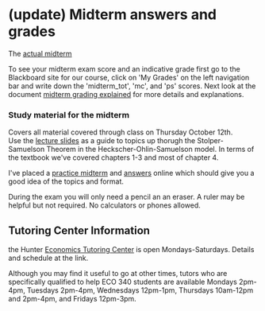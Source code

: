 <!-- 
.. title: Midterm October 16
.. slug: midterm-october-16
.. date: 2017-10-13 00:03:37 UTC-04:00
.. tags: 
.. category: 
.. link: 
.. description: 
.. type: text
-->

# (update) Midterm answers and grades

The [actual midterm](https://drive.google.com/open?id=0B_Z0VAlMmIEpbUtPNjRTNEtMTFk)
 
To see your midterm exam score and an indicative grade first go to the Blackboard
 site for our course, click on 'My Grades' on the left navigation bar and write down 
 the 'midterm_tot', 'mc', and 'ps' scores. Next look at the document [midterm grading explained](https://docs.google.com/document/d/1yz8Zt88NQl-mA0niBZ59OE4Z2pDJ7wbBM1ddc9DxjXA/edit?usp=sharing)
 for more details and explanations.
 
### Study material for the midterm
Covers all material covered through class on Thursday October 12th.  
Use the [lecture slides](https://docs.google.com/presentation/d/1OdIEQEIuW6WwHo8mO6LCW3F0MsQ2yfdJdReE6n0Cq2Y/edit?usp=sharing) 
as a guide to topics up thorugh the 
Stolper-Samuelson Theorem in the Heckscher-Ohlin-Samuelson model. In 
terms of the textbook we've covered chapters 1-3 and most of chapter 4.

I've placed a [practice midterm](https://drive.google.com/open?id=0B_Z0VAlMmIEpeV9uaFFBZTdJQTg) 
and [answers](https://drive.google.com/open?id=0B_Z0VAlMmIEpbk1IRFJiUXRDazg) online
which should give you a good idea of the topics and format.

During the exam you will only need a pencil an an eraser. 
A ruler may be helpful but not required. No calculators or phones allowed.


## Tutoring Center Information

the Hunter [Economics Tutoring Center](http://econ.hunter.cuny.edu/tutoring/) is 
open Mondays-Saturdays. Details and schedule at the link.   

Although you may find it useful to go at other times, 
tutors who are specifically qualified to help ECO 340 students are available 
Mondays 2pm-4pm, Tuesdays 2pm-4pm, Wednesdays 12pm-1pm, 
Thursdays 10am-12pm and 2pm-4pm, and Fridays 12pm-3pm.